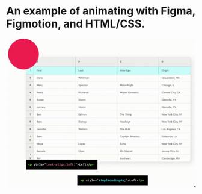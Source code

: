 # An example of animating with Figma, Figmotion, and HTML/CSS.

![alt text](https://github.com/flatironsdevelopment/figmotion_animation/blob/master/animation.gif)

